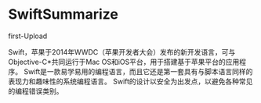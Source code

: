 # SwiftSummarize
first-Upload

Swift，苹果于2014年WWDC（苹果开发者大会）发布的新开发语言，可与Objective-C*共同运行于Mac OS和iOS平台，用于搭建基于苹果平台的应用程序。
Swift是一款易学易用的编程语言，而且它还是第一套具有与脚本语言同样的表现力和趣味性的系统编程语言。
Swift的设计以安全为出发点，以避免各种常见的编程错误类别。
